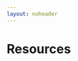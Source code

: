 ```yaml
---
layout: noheader
---
```


# Resources











<!--
<h3> <a href="/decision/lifegoal.html"> Life Goal Resources </a> </h3>
--> 
